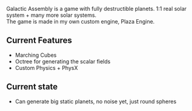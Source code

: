 Galactic Assembly is a game with fully destructible planets. 1:1 real solar system + many more solar systems.  
The game is made in my own custom engine, Plaza Engine.

## Current Features
- Marching Cubes
- Octree for generating the scalar fields
- Custom Physics + PhysX

## Current state
- Can generate big static planets, no noise yet, just round spheres